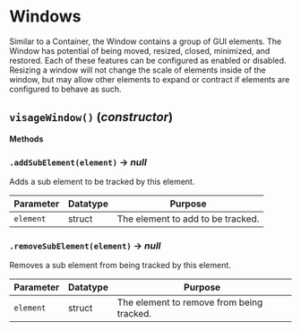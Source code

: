 # Windows
Similar to a Container, the Window contains a group of GUI elements. The Window has potential of being moved, resized, closed, minimized, and restored. Each of these features can be configured as enabled or disabled. Resizing a window will not change the scale of elements inside of the window, but may allow other elements to expand or contract if elements are configured to behave as such.<br>

## `visageWindow()` (*constructor*)

**Methods**
### `.addSubElement(element)` → *null*
Adds a sub element to be tracked by this element.

| Parameter | Datatype  | Purpose |
|-----------|-----------|---------|
|`element` |struct |The element to add to be tracked. |

### `.removeSubElement(element)` → *null*
Removes a sub element from being tracked by this element.

| Parameter | Datatype  | Purpose |
|-----------|-----------|---------|
|`element` |struct |The element to remove from being tracked. |
